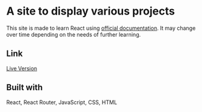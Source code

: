 # A site to display various projects

This site is made to learn React using [official documentation](https://beta.reactjs.org/). It may change over time depending on the needs of further learning.

## Link

[Live Version](https://portfolio-site-dimterion.vercel.app/)

## Built with

React, React Router, JavaScript, CSS, HTML

